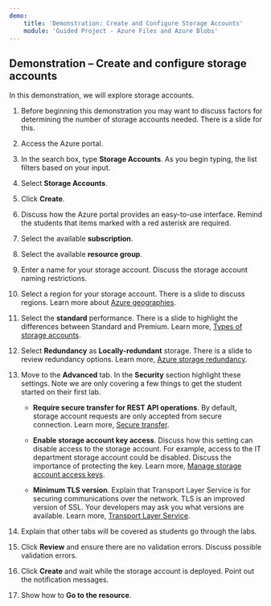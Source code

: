 ```yaml
---
demo:
    title: 'Demonstration: Create and Configure Storage Accounts'
    module: 'Guided Project - Azure Files and Azure Blobs'
---
```

## Demonstration – Create and configure storage accounts

In this demonstration, we will explore storage accounts.

1. Before beginning this demonstration you may want to discuss factors for determining the number of storage accounts needed. There is a slide for this. 

1. Access the Azure portal.

1. In the search box, type **Storage Accounts**. As you begin typing, the list filters based on your input.

1. Select **Storage Accounts**.

1. Click **Create**.

1. Discuss how the Azure portal provides an easy-to-use interface. Remind the students that items marked with a red asterisk are required.

1. Select the available **subscription**.

1. Select the available **resource group**.

1. Enter a name for your storage account. Discuss the storage account naming restrictions.

1. Select a region for your storage account. There is a slide to discuss regions. Learn more about [Azure geographies](https://azure.microsoft.com/explore/global-infrastructure/geographies/).

1. Select the **standard** performance. There is a slide to highlight the differences between Standard and Premium. Learn more, [Types of storage accounts](https://learn.microsoft.com/azure/storage/common/storage-account-overview).

1. Select **Redundancy** as **Locally-redundant** storage. There is a slide to review redundancy options. Learn more, [Azure storage redundancy](https://docs.microsoft.com/azure/storage/common/storage-redundancy).

1. Move to the **Advanced** tab. In the **Security** section highlight these settings. Note we are only covering a few things to get the student started on their first lab. 

    - **Require secure transfer for REST API operations**. By default, storage account requests are only accepted from secure connection. Learn more, [Secure transfer](https://learn.microsoft.com/azure/storage/common/storage-require-secure-transfer).

    - **Enable storage account key access**. Discuss how this setting can disable access to the storage account. For example, access to the IT department storage account could be disabled. Discuss the importance of protecting the key. Learn more, [Manage storage account access keys](https://learn.microsoft.com/azure/storage/common/storage-account-keys-manage?tabs=azure-portal).

    - **Minimum TLS version**. Explain that Transport Layer Service is for securing communications over the network. TLS is an improved version of SSL. Your developers may ask you what versions are available. Learn more, [Transport Layer Service](https://learn.microsoft.com/azure/storage/common/transport-layer-security-configure-minimum-version).

1. Explain that other tabs will be covered as students go through the labs.

1. Click **Review** and ensure there are no validation errors. Discuss possible validation errors. 

1. Click **Create** and wait while the storage account is deployed. Point out the notification messages.

1. Show how to **Go to the resource**. 

  
